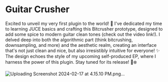 # Guitar Crusher

Excited to unveil my very first plugin to the world! 🌟 I've dedicated my time to learning JUCE basics and crafting this Bitcrusher prototype, designed to add some spice to modern guitar clean tones (check out the video link!). I delved deep into both the algorithmic part (think bitcrushing, downsampling, and more) and the aesthetic realm, creating an interface that's not just clean and nice, but also irresistibly intuitive for everyone! ✨ The design echoes the style of my upcoming self-produced EP, where I harness the power of this plugin. Stay tuned for its release! 🎸❄️

![Uploading Screenshot 2024-02-17 at 4.15.10 PM.png…]()
